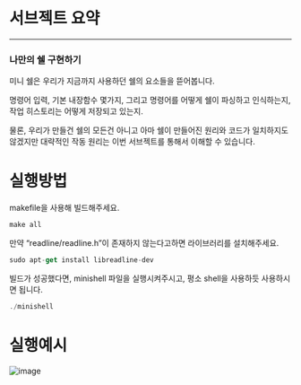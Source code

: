# 서브젝트 요약

---

### 나만의 쉘 구현하기

미니 쉘은 우리가 지금까지 사용하던 쉘의 요소들을 뜯어봅니다.

명령어 입력, 기본 내장함수 몇가지, 그리고 명령어를 어떻게 쉘이 파싱하고 인식하는지, 작업 히스토리는 어떻게 저장되고 있는지.

물론, 우리가 만들건 쉘의 모든건 아니고 아마 쉘이 만들어진 원리와 코드가 일치하지도 않겠지만 대략적인 작동 원리는 이번 서브젝트를 통해서 이해할 수 있습니다.

# 실행방법

makefile을 사용해 빌드해주세요.

```jsx
make all
```

만약 “readline/readline.h”이 존재하지 않는다고하면 라이브러리를 설치해주세요.

```jsx
sudo apt-get install libreadline-dev
```

빌드가 성공했다면, minishell 파일을 실행시켜주시고, 평소 shell을 사용하듯 사용하시면 됩니다.

```jsx
./minishell
```

# 실행예시
![image](https://user-images.githubusercontent.com/48785968/214744135-8eecf7f6-cfb8-469c-9dd6-d7eb7cb35dbc.png)

